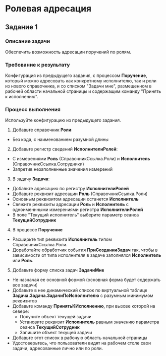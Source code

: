 # Ролевая адресация

## Задание 1

### Описание задачи

Обеспечить возможность адресации поручений по ролям.

### Требование к результату

Конфигурация из предыдущего задания, с процессом **Поручение**, который можно адресовать как конкретному исполнителю, так и роли из нового справочника, и со списком "Задачи мне", размещенном в рабочей области начальной страницы и содержащим команду "Принять к исполнению".

### Процесс выполнения

Используйте конфигурацию из предыдущего задания.

1. Добавьте справочник **Роли**
  * Без кода, с наименованием разумной длины
  
2. Добавьте регистр сведений **ИсполнителиРолей**:
  * С измерениями **Роль** (СправочникСсылка.Роли) и **Исполнитель** (СправочникСсылка.Сотрудники)
  * Запретив незаполненные значения измерений
  
3. В задачу **Задача**:
  * Добавьте адресацию по регистру **ИсполнителиРолей**
  * Добавьте реквизит адресации **Роль** (СправочникСсылка.Роли)
  * Основным реквизитом адресации останется **Исполнитель**
  * Свяжите реквизиты адресации **Роль** и **Исполнитель** с одноименнными измерениями регистра **ИсполнителиРолей**
  * В поле "Текущий исполнитель" выберите параметр сеанса **ТекущийСотрудник**
  
4. В процессе **Поручение**
  * Расширьте тип реквизита **Исполнитель** типом СправочникСсылка.Роли.
  * Доработайте обработчик события **ПриСозданииЗадач** так, чтобы в зависимости от типа исполнителя в задаче заполнялся **Исполнитель** или **Роль**.
  
5. Добавьте форму списка задач **ЗадачиМне**
  * Не назначая ее основной формой (основная форма будет содержать все задачи)
  * Добавьте в нее динамический список по виртуальной таблице **Задача.Задача.ЗадачиПоИсполнителю** с разумным минимумом реквизитов
  * Добавьте команду **ПринятьКИсполнению**, при вызове которой на севере:
    * Получите объект текущей задачи
    * Установите реквизит **Исполнитель** равным значению параметра сеанса **ТекущийСотрудник**
    * Запишите объект текущей задачи
  * Добавьте этот список в рабочую область начальной страницы
  * Удостоверьтесь, что пользователи видят на рабочем столе свои задачи, адресованные лично или по роли.
